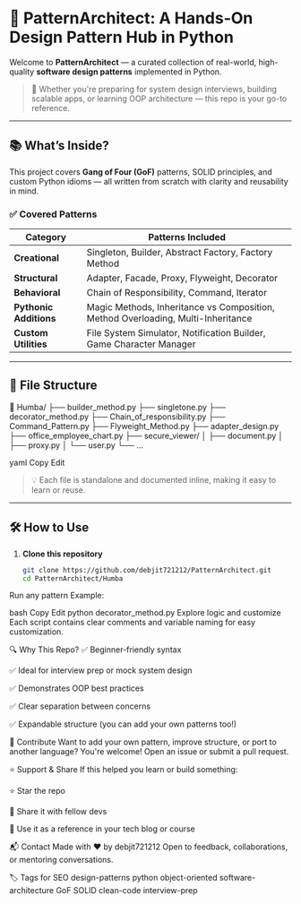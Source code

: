# 🧠 PatternArchitect: A Hands-On Design Pattern Hub in Python

Welcome to **PatternArchitect** — a curated collection of real-world, high-quality **software design patterns** implemented in Python.

> 🚀 Whether you're preparing for system design interviews, building scalable apps, or learning OOP architecture — this repo is your go-to reference.

---

## 📚 What’s Inside?

This project covers **Gang of Four (GoF)** patterns, SOLID principles, and custom Python idioms — all written from scratch with clarity and reusability in mind.

### ✅ Covered Patterns

| Category                  | Patterns Included                                                                 |
|---------------------------|------------------------------------------------------------------------------------|
| **Creational**            | Singleton, Builder, Abstract Factory, Factory Method                              |
| **Structural**            | Adapter, Facade, Proxy, Flyweight, Decorator                                      |
| **Behavioral**            | Chain of Responsibility, Command, Iterator                                        |
| **Pythonic Additions**    | Magic Methods, Inheritance vs Composition, Method Overloading, Multi-Inheritance  |
| **Custom Utilities**      | File System Simulator, Notification Builder, Game Character Manager               |

---

## 🧩 File Structure

📁 Humba/
├── builder_method.py
├── singletone.py
├── decorator_method.py
├── Chain_of_responsibility.py
├── Command_Pattern.py
├── Flyweight_Method.py
├── adapter_design.py
├── office_employee_chart.py
├── secure_viewer/
│ ├── document.py
│ ├── proxy.py
│ └── user.py
└── ...

yaml
Copy
Edit

> 💡 Each file is standalone and documented inline, making it easy to learn or reuse.

---

## 🛠 How to Use

1. **Clone this repository**  
   ```bash
   git clone https://github.com/debjit721212/PatternArchitect.git
   cd PatternArchitect/Humba
Run any pattern
Example:

bash
Copy
Edit
python decorator_method.py
Explore logic and customize
Each script contains clear comments and variable naming for easy customization.

🔍 Why This Repo?
✅ Beginner-friendly syntax

✅ Ideal for interview prep or mock system design

✅ Demonstrates OOP best practices

✅ Clear separation between concerns

✅ Expandable structure (you can add your own patterns too!)

🙌 Contribute
Want to add your own pattern, improve structure, or port to another language?
You're welcome! Open an issue or submit a pull request.

⭐️ Support & Share
If this helped you learn or build something:

⭐️ Star the repo

🔁 Share it with fellow devs

📘 Use it as a reference in your tech blog or course

📬 Contact
Made with ❤️ by debjit721212
Open to feedback, collaborations, or mentoring conversations.

🏷️ Tags for SEO
design-patterns python object-oriented software-architecture GoF SOLID clean-code interview-prep